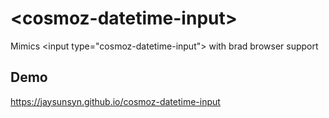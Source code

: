 # \<cosmoz-datetime-input\>

Mimics &lt;input type=&#34;cosmoz-datetime-input&#34;&gt; with brad browser support

## Demo
https://jaysunsyn.github.io/cosmoz-datetime-input